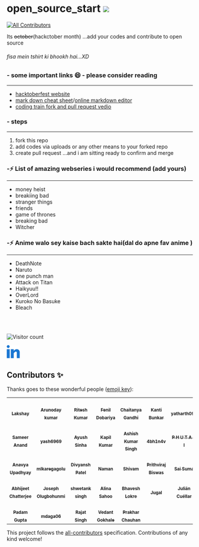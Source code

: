 # open_source_start <img src="https://media.giphy.com/media/dxn6fRlTIShoeBr69N/giphy.gif" width="30">
<!-- ALL-CONTRIBUTORS-BADGE:START - Do not remove or modify this section -->
[![All Contributors](https://img.shields.io/badge/all_contributors-33-orange.svg?style=flat-square)](#contributors)
<!-- ALL-CONTRIBUTORS-BADGE:END -->
Its ~~october~~(hackctober month) ...add your codes and contribute to open source 

###### *fisa mein tshirt ki bhookh hai...XD*

### - some important links 😄 - please consider reading
---
- [hacktoberfest website](https://hacktoberfest.digitalocean.com/)
- [mark down cheat sheet](https://www.markdownguide.org/cheat-sheet/)/[online markdown editor](https://dillinger.io/)
- [coding train fork and pull request vedio](https://www.youtube.com/watch?v=_NrSWLQsDL4&ab_channel=TheCodingTrain)


### - steps
---
1. fork this repo
2. add codes via uploads or any other means to your forked repo
3. create pull request ...and i am sitting ready to confirm and merge

### -⚡ List of amazing webseries i would recommend (add yours)
---
- money heist
- breakiing bad
- stranger things
- friends
- game of thrones 
- breaking bad
- Witcher
### -⚡ Anime walo sey kaise bach sakte hai(dal do apne fav anime )
---
- DeathNote
- Naruto
- one punch man
- Attack on Titan
- Haikyuu!!
- OverLord
- Kuroko No Basuke 
- Bleach


<br/>
<br/>


![Visitor count](https://visitor-badge.laobi.icu/badge?page_id=nirala69.open_source_start)


    
<p align="center">
    
   <a href="https://www.linkedin.com/in/arunoday-kumar-3a2b37193" alt="Linkedin"><img width="35px" src="linkedin.png"></a>
    
</p>



## Contributors ✨

Thanks goes to these wonderful people ([emoji key](https://allcontributors.org/docs/en/emoji-key)):

<!-- ALL-CONTRIBUTORS-LIST:START - Do not remove or modify this section -->
<!-- prettier-ignore-start -->
<!-- markdownlint-disable -->
<table>
  <tr>
    <td align="center"><a href="https://lakshaybaweja.netlify.app/"><img src="https://avatars.githubusercontent.com/u/44081281?v=4" width="100px;" alt=""/><br /><sub><b>Lakshay</b></sub></a></td>
    <td align="center"><a href="https://github.com/nirala96"><img src="https://avatars.githubusercontent.com/u/56160052?v=4" width="100px;" alt=""/><br /><sub><b>Arunoday kumar</b></sub></a></td>
    <td align="center"><a href="https://github.com/Slowgeek"><img src="https://avatars.githubusercontent.com/u/64855593?v=4" width="100px;" alt=""/><br /><sub><b>Ritesh Kumar</b></sub></a></td>
    <td align="center"><a href="https://github.com/ifenil"><img src="https://avatars.githubusercontent.com/u/70626264?v=4" width="100px;" alt=""/><br /><sub><b>Fenil Dobariya</b></sub></a></td>
    <td align="center"><a href="https://github.com/chaitanyagandhi"><img src="https://avatars.githubusercontent.com/u/60167156?v=4" width="100px;" alt=""/><br /><sub><b>Chaitanya Gandhi</b></sub></a></td>
    <td align="center"><a href="https://github.com/kantibunkar"><img src="https://avatars.githubusercontent.com/u/73030996?v=4" width="100px;" alt=""/><br /><sub><b>Kanti Bunkar</b></sub></a></td>
    <td align="center"><a href="https://github.com/yatharth090"><img src="https://avatars.githubusercontent.com/u/54454145?v=4" width="100px;" alt=""/><br /><sub><b>yatharth090</b></sub></a></td>
  </tr>
  <tr>
    <td align="center"><a href="https://github.com/sameeranand12"><img src="https://avatars.githubusercontent.com/u/56514538?v=4" width="100px;" alt=""/><br /><sub><b>Sameer Anand</b></sub></a></td>
    <td align="center"><a href="https://github.com/yash6969"><img src="https://avatars.githubusercontent.com/u/56515264?v=4" width="100px;" alt=""/><br /><sub><b>yash6969</b></sub></a></td>
    <td align="center"><a href="https://www.instagram.com/picturehaha_/?hl=en"><img src="https://avatars.githubusercontent.com/u/54765074?v=4" width="100px;" alt=""/><br /><sub><b>Ayush Sinha</b></sub></a></td>
    <td align="center"><a href="https://github.com/kapilkumar2001"><img src="https://avatars.githubusercontent.com/u/56160115?v=4" width="100px;" alt=""/><br /><sub><b>Kapil Kumar</b></sub></a></td>
    <td align="center"><a href="https://github.com/AshishSingh2001"><img src="https://avatars.githubusercontent.com/u/51014196?v=4" width="100px;" alt=""/><br /><sub><b>Ashish Kumar Singh</b></sub></a></td>
    <td align="center"><a href="https://github.com/4bh1n4v"><img src="https://avatars.githubusercontent.com/u/54211410?v=4" width="100px;" alt=""/><br /><sub><b>4bh1n4v</b></sub></a></td>
    <td align="center"><a href="https://github.com/PHUTANI"><img src="https://avatars.githubusercontent.com/u/67304438?v=4" width="100px;" alt=""/><br /><sub><b>P H U T A N I</b></sub></a></td>
  </tr>
  <tr>
    <td align="center"><a href="https://github.com/anavyaupadhyay"><img src="https://avatars.githubusercontent.com/u/56159215?v=4" width="100px;" alt=""/><br /><sub><b>Anavya Upadhyay</b></sub></a></td>
    <td align="center"><a href="https://github.com/mlkaregagolu"><img src="https://avatars.githubusercontent.com/u/72184826?v=4" width="100px;" alt=""/><br /><sub><b>mlkaregagolu</b></sub></a></td>
    <td align="center"><a href="https://github.com/divyansh1004"><img src="https://avatars.githubusercontent.com/u/56514855?v=4" width="100px;" alt=""/><br /><sub><b>Divyansh Patel</b></sub></a></td>
    <td align="center"><a href="https://naman-kalra.netlify.app/"><img src="https://avatars.githubusercontent.com/u/63748249?v=4" width="100px;" alt=""/><br /><sub><b>Naman</b></sub></a></td>
    <td align="center"><a href="https://shivammalpani.netlify.app/"><img src="https://avatars.githubusercontent.com/u/54373797?v=4" width="100px;" alt=""/><br /><sub><b>Shivam</b></sub></a></td>
    <td align="center"><a href="https://prithvirajbiswas.com/"><img src="https://avatars.githubusercontent.com/u/55537197?v=4" width="100px;" alt=""/><br /><sub><b>Prithviraj Biswas</b></sub></a></td>
    <td align="center"><a href="https://github.com/saisuma98"><img src="https://avatars.githubusercontent.com/u/33176709?v=4" width="100px;" alt=""/><br /><sub><b>Sai Suma</b></sub></a></td>
  </tr>
  <tr>
    <td align="center"><a href="https://abhijeet007-portfolio.netlify.app/"><img src="https://avatars.githubusercontent.com/u/64676594?v=4" width="100px;" alt=""/><br /><sub><b>Abhijeet Chatterjee</b></sub></a></td>
    <td align="center"><a href="https://www.credential.net/c50aca6c-6c38-4813-9119-68ef62cb30c7"><img src="https://avatars.githubusercontent.com/u/37001871?v=4" width="100px;" alt=""/><br /><sub><b>Joseph Olugbohunmi</b></sub></a></td>
    <td align="center"><a href="https://github.com/Shwetankkk"><img src="https://avatars.githubusercontent.com/u/56301894?v=4" width="100px;" alt=""/><br /><sub><b>shwetank singh</b></sub></a></td>
    <td align="center"><a href="https://github.com/alinasahoo"><img src="https://avatars.githubusercontent.com/u/71794673?v=4" width="100px;" alt=""/><br /><sub><b>Alina Sahoo</b></sub></a></td>
    <td align="center"><a href="https://www.linkedin.com/in/bhavesh-lokre-36b71a165/"><img src="https://avatars.githubusercontent.com/u/55055550?v=4" width="100px;" alt=""/><br /><sub><b>Bhavesh Lokre</b></sub></a></td>
    <td align="center"><a href="https://github.com/tmw9"><img src="https://avatars.githubusercontent.com/u/28689575?v=4" width="100px;" alt=""/><br /><sub><b>Jugal</b></sub></a></td>
    <td align="center"><a href="https://github.com/julianmangut"><img src="https://avatars.githubusercontent.com/u/23103398?v=4" width="100px;" alt=""/><br /><sub><b>Julián Cuéllar</b></sub></a></td>
  </tr>
  <tr>
    <td align="center"><a href="https://github.com/DeviantPadam"><img src="https://avatars.githubusercontent.com/u/46322297?v=4" width="100px;" alt=""/><br /><sub><b>Padam Gupta</b></sub></a></td>
    <td align="center"><a href="https://github.com/mdaga06"><img src="https://avatars.githubusercontent.com/u/55628156?v=4" width="100px;" alt=""/><br /><sub><b>mdaga06</b></sub></a></td>
    <td align="center"><a href="https://www.linkedin.com/in/rajat-singh-0b6404113/"><img src="https://avatars.githubusercontent.com/u/17253992?v=4" width="100px;" alt=""/><br /><sub><b>Rajat Singh</b></sub></a></td>
    <td align="center"><a href="https://github.com/gokhalevedant06"><img src="https://avatars.githubusercontent.com/u/79954118?v=4" width="100px;" alt=""/><br /><sub><b>Vedant Gokhale</b></sub></a></td>
    <td align="center"><a href="https://github.com/chauhanprakhar"><img src="https://avatars.githubusercontent.com/u/54539712?v=4" width="100px;" alt=""/><br /><sub><b>Prakhar Chauhan</b></sub></a></td>
  </tr>
</table>

<!-- markdownlint-restore -->
<!-- prettier-ignore-end -->

<!-- ALL-CONTRIBUTORS-LIST:END -->

This project follows the [all-contributors](https://github.com/all-contributors/all-contributors) specification. Contributions of any kind welcome!